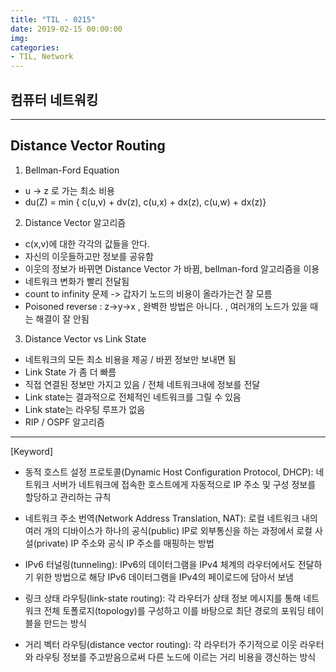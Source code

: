 ```yaml
---
title: "TIL - 0215"
date: 2019-02-15 00:00:00
img:
categories:
- TIL, Network
---
```


## 컴퓨터 네트워킹

----

## Distance Vector Routing
1. Bellman-Ford Equation
- u -> z 로 가는 최소 비용
- du(Z) = min { c(u,v) + dv(z),
                c(u,x) + dx(z),
                c(u,w) + dx(z)}

2. Distance Vector 알고리즘
- c(x,v)에 대한 각각의 값들을 안다.
- 자신의 이웃들하고만 정보를 공유함
- 이웃의 정보가 바뀌면 Distance Vector 가 바뀜, bellman-ford  알고리즘을 이용
- 네트워크 변화가 빨리 전달됨
- count to infinity 문제 -> 갑자기 노드의 비용이 올라가는건 잘 모름
- Poisoned reverse : z->y->x , 완벽한 방법은 아니다. , 여러개의 노드가 있을 때는 해결이 잘 안됨

3. Distance Vector vs Link State
- 네트워크의 모든 최소 비용을 제공 / 바뀐 정보만 보내면 됨
- Link State 가 좀 더 빠름
- 직접 연결된 정보만 가지고 있음 / 전체 네트워크내에 정보를 전달
- Link state는 결과적으로 전체적인 네트워크를 그릴 수 있음
- Link state는 라우팅 루프가 없음
- RIP / OSPF 알고리즘

----

[Keyword]

- 동적 호스트 설정 프로토콜(Dynamic Host Configuration Protocol, DHCP): 네트워크 서버가 네트워크에 접속한 호스트에게 자동적으로 IP 주소 및 구성 정보를 할당하고 관리하는 규칙

- 네트워크 주소 번역(Network Address Translation, NAT): 로컬 네트워크 내의 여러 개의 디바이스가 하나의 공식(public) IP로 외부통신을 하는 과정에서 로컬 사설(private) IP 주소와 공식 IP 주소를 매핑하는 방법

- IPv6 터널링(tunneling): IPv6의 데이터그램을 IPv4 체계의 라우터에서도 전달하기 위한 방법으로 해당 IPv6 데이터그램을 IPv4의 페이로드에 담아서 보냄

- 링크 상태 라우팅(link-state routing): 각 라우터가 상태 정보 메시지를 통해 네트워크 전체 토폴로지(topology)를 구성하고 이를 바탕으로 최단 경로의 포워딩 테이블을 만드는 방식

- 거리 벡터 라우팅(distance vector routing): 각 라우터가 주기적으로 이웃 라우터와 라우팅 정보를 주고받음으로써 다른 노드에 이르는 거리 비용을 갱신하는 방식

